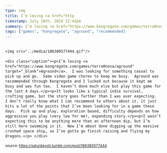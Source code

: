 ```yaml
---
type: img
title: I’m loving <a href="http
timestamp: July 18th, 2019 12:42pm
summary: I’m loving <a href="https://www.kongregate.com/games/terra0nova/aground" target="_blank">Aground</a>.  I was looking for something casual to pick up
tags: ["games", "kongregate", "aground", "recommended]
---
```


                
                
                
                                                                                        <img src="../media/186380577444.gif"/>
                                                                                          <div class="caption"><p>I’m loving <a href="https://www.kongregate.com/games/terra0nova/aground" target="_blank">Aground</a>.  I was looking for something casual to pick up and go.  Some video game chores to keep me busy.  Aground was recommended through Kongregate and I lucked out because it kept me busy and was fun too.  I haven’t done much else but play this game for the last 4 days.</p><p>It looks like a typical indie survival, crafting game, but the story goes farther than I was ever expecting.  I don’t really know what I can recommend to others about it, it just hits a lot of the points that I’ve been looking for in a game these days.  Pick up and play, exploration based, difficulty depends on how aggressive you play (very low for me), expanding story.</p><p>I wasn’t expecting this to be anything more than an afternoon dip, but I’m still here swimming in it.  Now I’m about done digging up the massive crashed space ship, so I’ve gotta go finish raising and flying my dragons.</p> </div>
                                    
                
                
                
                
                                
<small>source: https://saturdayxiii.tumblr.com/post/186380577444</small>
